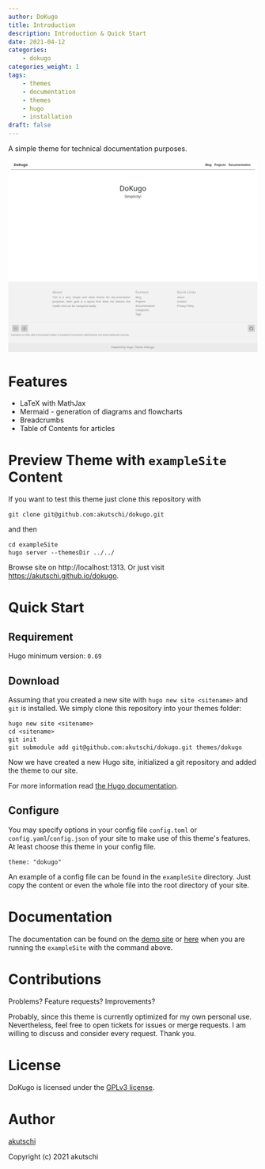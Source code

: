 ```yaml
---
author: DoKugo
title: Introduction
description: Introduction & Quick Start
date: 2021-04-12
categories:
    - dokugo
categories_weight: 1
tags:
    - themes
    - documentation
    - themes
    - hugo
    - installation
draft: false
---
```


A simple theme for technical documentation purposes.

![Screenshot](screenshot.png)

# Features

- LaTeX with MathJax
- Mermaid - generation of diagrams and flowcharts
- Breadcrumbs
- Table of Contents for articles

# Preview Theme with `exampleSite` Content

If you want to test this theme just clone this repository with

```
git clone git@github.com:akutschi/dokugo.git
```

and then

```
cd exampleSite
hugo server --themesDir ../../
```

Browse site on http://localhost:1313.
Or just visit https://akutschi.github.io/dokugo.

# Quick Start

## Requirement

Hugo minimum version: `0.69`

## Download

Assuming that you created a new site with `hugo new site <sitename>` and `git` is installed. 
We simply clone this repository into your themes folder:

```
hugo new site <sitename>
cd <sitename>
git init
git submodule add git@github.com:akutschi/dokugo.git themes/dokugo
```

Now we have created a new Hugo site, initialized a git repository and added the theme to our site.

For more information read [the Hugo documentation](https://gohugo.io/getting-started/quick-start/).

## Configure

You may specify options in your config file `config.toml` or `config.yaml`/`config.json` of your site to make use of this theme's features. 
At least choose this theme in your config file.

```
theme: "dokugo"
```

An example of a config file can be found in the `exampleSite` directory. 
Just copy the content or even the whole file into the root directory of your site.

# Documentation

The documentation can be found on the [demo site](https://akutschi.github.io/dokugo/documentation/dokugo/) or  [here](http://localhost:1313/dokugo/documentation/dokugo/) when you are running the `exampleSite` with the command above.
# Contributions 

Problems? Feature requests? Improvements? 

Probably, since this theme is currently optimized for my own personal use.
Nevertheless, feel free to open tickets for issues or merge requests. 
I am willing to discuss and consider every request. 
Thank you.

# License

DoKugo is licensed under the [GPLv3 license](https://github.com/akutschi/dokugo/blob/master/LICENSE).

# Author

[akutschi](https://github.com/akutschi)

Copyright (c) 2021 akutschi

